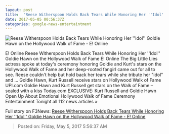 ```yaml
---
layout: post
title:  "Reese Witherspoon Holds Back Tears While Honoring Her ''Idol'' Goldie Hawn on the Hollywood Walk of Fame - E! Online"
date: 2017-05-05 00:56:37Z
categories: google-news-entertaintment
---
```


![Reese Witherspoon Holds Back Tears While Honoring Her ''Idol'' Goldie Hawn on the Hollywood Walk of Fame - E! Online](http://akns-images.eonline.com/eol_images/Entire_Site/201744/rs_600x600-170504132805-600.reese-witherspoon-kate-hudson-goldie-kurt-star.jpg?downsize=450:*&crop=450:350;left,top)

E! Online Reese Witherspoon Holds Back Tears While Honoring Her ''Idol'' Goldie Hawn on the Hollywood Walk of Fame E! Online The Big Little Lies actress spoke at today's ceremony honoring Goldie and Kurt's stars on the Hollywood Walk of Fame and her deep-rooted fangirl came out for all to see. Reese couldn't help but hold back her tears while she tribute her "idol" and ... Goldie Hawn, Kurt Russell receive stars on Hollywood Walk of Fame UPI.com Goldie Hawn and Kurt Russell get stars on the Walk of Fame – sealed with a kiss Today.com EXCLUSIVE: Kurt Russell and Goldie Hawn Open Up About Emotional Hollywood Walk of Fame Ceremony Entertainment Tonight all 112 news articles »


Full story on F3News: [Reese Witherspoon Holds Back Tears While Honoring Her ''Idol'' Goldie Hawn on the Hollywood Walk of Fame - E! Online](http://www.f3nws.com/n/zkrtTJ)

> Posted on: Friday, May 5, 2017 5:56:37 AM
